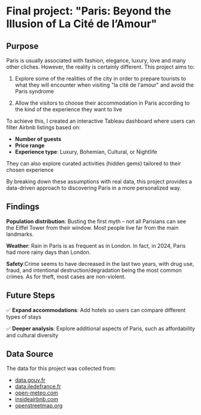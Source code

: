 # Final project: "Paris: Beyond the Illusion of La Cité de l’Amour"

## Purpose
Paris is usually associated with fashion, elegance, luxury, love and many other cliches. However, the reality is certainly different. This project aims to: 

1) Explore some of the realities of the city in order to prepare tourists to what they will encounter when visiting "la cité de l'amour" and avoid the Paris syndrome

2) Allow the visitors to choose their accommodation in Paris according to the kind of the experience they want to live 

To achieve this, I created an interactive Tableau dashboard where users can filter Airbnb listings based on:  
- **Number of guests**  
- **Price range**  
- **Experience type**: Luxury, Bohemian, Cultural, or Nightlife  

They can also explore curated activities (hidden gems) tailored to their chosen experience  

By breaking down these assumptions with real data, this project provides a data-driven approach to discovering Paris in a more personalized way.  

## Findings

**Population distribution**: Busting the first myth – not all Parisians can see the Eiffel Tower from their window. Most people live far from the main landmarks.

**Weather**: Rain in Paris is as frequent as in London. In fact, in 2024, Paris had more rainy days than London.

**Safety**:Crime seems to have decreased in the last two years, with drug use, fraud, and intentional destruction/degradation being the most common crimes. As for theft, most cases are non-violent.

## Future Steps
✅ **Expand accommodations**: Add hotels so users can compare different types of stays 

✅ **Deeper analysis**: Explore additional aspects of Paris, such as affordability and cultural diversity

## Data Source
The data for this project was collected from:  
- [data.gouv.fr](https://www.data.gouv.fr/)  
- [data.iledefrance.fr](https://data.iledefrance.fr/)  
- [open-meteo.com](https://open-meteo.com/)  
- [insideairbnb.com](http://insideairbnb.com/)  
- [openstreetmap.org](https://www.openstreetmap.org/)  